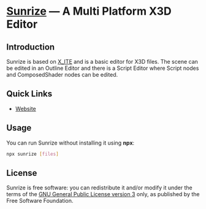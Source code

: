 # [Sunrize](https://create3000.github.io/sunrize/) — A Multi Platform X3D Editor

## Introduction

Sunrize is based on [X_ITE](https://create3000.github.io/x_ite/) and is a basic editor for X3D files. The scene can be edited in an Outline Editor and there is a Script Editor where Script nodes and ComposedShader nodes can be edited.

## Quick Links

* [Website](https://create3000.github.io/sunrize/)

## Usage

You can run Sunrize without installing it using **npx**:

```sh
npx sunrize [files]
```

## License

Sunrize is free software: you can redistribute it and/or modify it under the terms of the [GNU General Public License version 3](LICENSE.md) only, as published by the Free Software Foundation.
